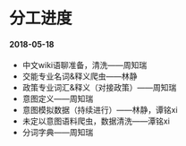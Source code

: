 # 分工进度

#### 2018-05-18

+ 中文wiki语聊准备，清洗——周知瑞
+ 交能专业名词&释义爬虫——林静
+ 政策专业词汇&释义（对接政策）——周知瑞
+ 意图定义——周知瑞
+ 意图模拟数据（持续进行）——林静，谭铭xi
+ 未定以意图语料爬虫，数据清洗——潭铭xi
+ 分词字典——周知瑞

